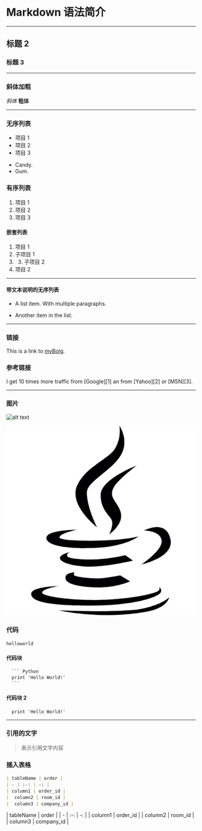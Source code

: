 # Markdown 语法简介

---

## 标题 2

### 标题 3

---

### 斜体加粗

_斜体_
**粗体**

---

### 无序列表

- 项目 1
- 项目 2
- 项目 3

* Candy.
* Gum.

### 有序列表

1.  项目 1
2.  项目 2
3.  项目 3

#### 嵌套列表

1.  项目 1
2.  子项目 1
3.  3.  子项目 2
4.  项目 2

---

#### 带文本说明的无序列表

- A list item.
  With multiple paragraphs.

- Another item in the list.

---

### 链接

This is a link to [myBolg](https://blog.csdn.net/gxb2260).

### 参考链接

I get 10 times more traffic from [Google][1] an from [Yahoo][2] or [MSN][3].

---

### 图片

![alt text](http://tp4.sinaimg.cn/1821029715/50/1289317070/1 "Title")

![java logo](../../.vuepress/public/images/java.jpeg)

### 代码

`helloworld`

#### 代码块

      ``` Python
      print 'Hello World!'
      ```

#### 代码块 2

      print 'Hello World!'

---

### 引用的文字

> 表示引用文字内容

### 插入表格
```md
| tableName | order | 
| - | :-: | -: | 
| column1 | order_id |
|  column2 | room_id | 
|  column3 | company_id | 
```
| tableName | order | 
| - | :-: | -: | 
| column1 | order_id |
|  column2 | room_id | 
|  column3 | company_id |